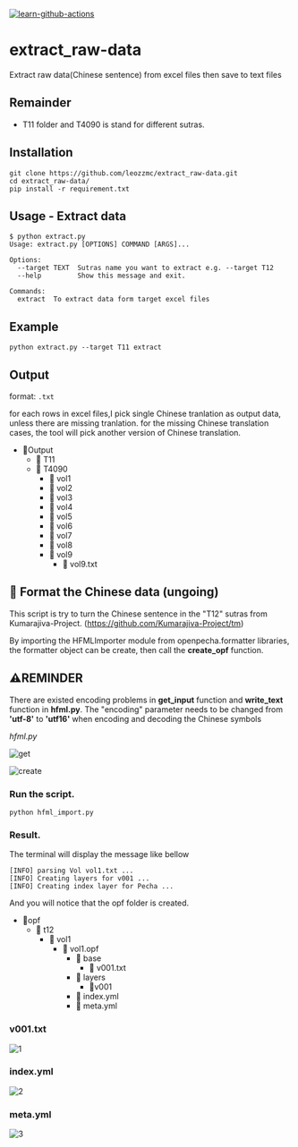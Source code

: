 [![learn-github-actions](https://github.com/leozzmc/extract_raw-data/actions/workflows/learn-github-actions.yml/badge.svg)](https://github.com/leozzmc/extract_raw-data/actions/workflows/learn-github-actions.yml)

# extract_raw-data
Extract raw data(Chinese sentence) from excel files then save to text files

## Remainder
- T11 folder and T4090 is stand for different sutras.

## Installation
```
git clone https://github.com/leozzmc/extract_raw-data.git
cd extract_raw-data/
pip install -r requirement.txt
```

## Usage - Extract data

```
$ python extract.py 
Usage: extract.py [OPTIONS] COMMAND [ARGS]...

Options:
  --target TEXT  Sutras name you want to extract e.g. --target T12
  --help         Show this message and exit.

Commands:
  extract  To extract data form target excel files
```

## Example


```
python extract.py --target T11 extract
```


## Output

format: `.txt`


for each rows in excel files,I pick single Chinese tranlation as output data, unless there are missing tranlation.
for the missing Chinese translation cases, the tool will pick another version of Chinese translation.

- 📂Output
  - 📂 T11
  - 📂 T4090
     - 📁 vol1
     - 📁 vol2
     - 📁 vol3
     - 📁 vol4
     - 📁 vol5
     - 📁 vol6
     - 📁 vol7
     - 📁 vol8
     - 📁 vol9
        - 📄 vol9.txt


## 📑 Format the Chinese data (ungoing)

This script is try to turn the Chinese sentence in the "T12" sutras from Kumarajiva-Project. (https://github.com/Kumarajiva-Project/tm)

By importing the HFMLImporter module from openpecha.formatter libraries, the formatter object can be create, then call the **create_opf** function.


## ⚠️REMINDER
There are existed encoding problems in **get_input** function and **write_text** function in **hfml.py**.
The "encoding" parameter needs to be changed from **'utf-8'** to **'utf16'** when encoding and decoding the Chinese symbols

*hfml.py* 

![get](https://user-images.githubusercontent.com/30616512/188070844-745c595b-c69e-415d-b259-a992f6722d56.PNG)

![create](https://user-images.githubusercontent.com/30616512/188070858-fadcb525-a77a-4cba-bad1-85761b3df3b0.PNG)



### Run the script.
```
python hfml_import.py
```

### Result.
The terminal will display the message like bellow
```
[INFO] parsing Vol vol1.txt ...
[INFO] Creating layers for v001 ...
[INFO] Creating index layer for Pecha ...
```
And you will notice that the opf folder is created.

- 📂opf
  - 📂 t12
     - 📁 vol1
       - 📁 vol1.opf
          - 📁 base
            - 📄 v001.txt
          - 📁 layers
            - 📁v001
          - 📑 index.yml
          - 📑 meta.yml
          
### v001.txt
![1](https://user-images.githubusercontent.com/30616512/188070347-0538cd1f-2e1b-4e2a-836e-22d810b2e719.PNG)

### index.yml
![2](https://user-images.githubusercontent.com/30616512/188070443-8e128788-ff79-4518-beb4-595f8b9ad2f6.PNG)

### meta.yml
![3](https://user-images.githubusercontent.com/30616512/188070511-c4cb3dfc-8439-46f1-a4b2-1da3b1afb692.PNG)




